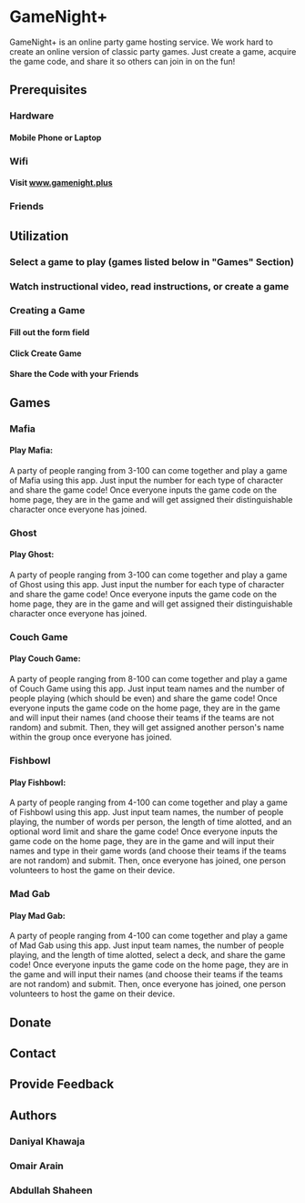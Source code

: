 # GameNight+

GameNight+ is an online party game hosting service. We work hard to create an online version of classic party games. Just create a game, acquire the game code, and share it so others can join in on the fun!

## Prerequisites
### Hardware
#### Mobile Phone or Laptop
### Wifi
#### Visit www.gamenight.plus
### Friends

## Utilization
### Select a game to play (games listed below in "Games" Section)
### Watch instructional video, read instructions, or create a game
### Creating a Game
#### Fill out the form field
#### Click Create Game
#### Share the Code with your Friends

## Games

### Mafia

#### Play Mafia:

A party of people ranging from 3-100 can come together and play a game of Mafia using this app. Just input the number for each type of character and share the game code! Once everyone inputs the game code on the home page, they are in the game and will get assigned their distinguishable character once everyone has joined.

### Ghost

#### Play Ghost:

A party of people ranging from 3-100 can come together and play a game of Ghost using this app. Just input the number for each type of character and share the game code! Once everyone inputs the game code on the home page, they are in the game and will get assigned their distinguishable character once everyone has joined.

### Couch Game

#### Play Couch Game:

A party of people ranging from 8-100 can come together and play a game of Couch Game using this app. Just input team names and the number of people playing (which should be even) and share the game code! Once everyone inputs the game code on the home page, they are in the game and will input their names (and choose their teams if the teams are not random) and submit. Then, they will get assigned another person's name within the group once everyone has joined.

### Fishbowl

#### Play Fishbowl:

A party of people ranging from 4-100 can come together and play a game of Fishbowl using this app. Just input team names, the number of people playing, the number of words per person, the length of time alotted, and an optional word limit and share the game code! Once everyone inputs the game code on the home page, they are in the game and will input their names and type in their game words (and choose their teams if the teams are not random) and submit. Then, once everyone has joined, one person volunteers to host the game on their device.

### Mad Gab

#### Play Mad Gab:

A party of people ranging from 4-100 can come together and play a game of Mad Gab using this app. Just input team names, the number of people playing, and the length of time alotted, select a deck, and share the game code! Once everyone inputs the game code on the home page, they are in the game and will input their names (and choose their teams if the teams are not random) and submit. Then, once everyone has joined, one person volunteers to host the game on their device.

## Donate
## Contact
## Provide Feedback
## Authors
### Daniyal Khawaja
### Omair Arain
### Abdullah Shaheen
